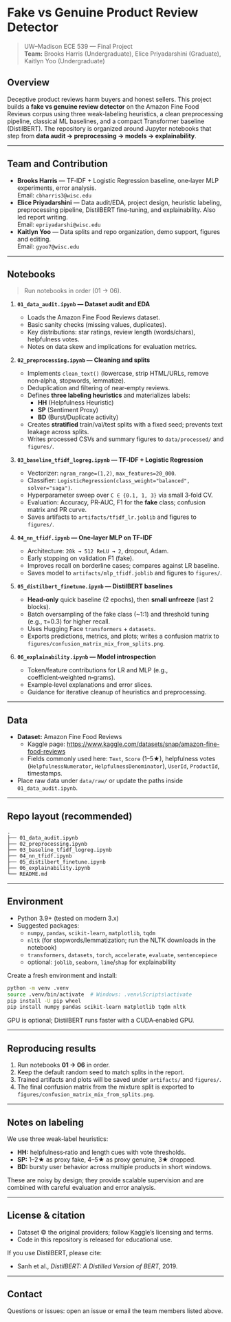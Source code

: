 # Fake vs Genuine Product Review Detector

> UW–Madison ECE 539 — Final Project  
> **Team:** Brooks Harris (Undergraduate), Elice Priyadarshini (Graduate), Kaitlyn Yoo (Undergraduate)

## Overview

Deceptive product reviews harm buyers and honest sellers. This project builds a **fake vs genuine review detector** on the Amazon Fine Food Reviews corpus using three weak-labeling heuristics, a clean preprocessing pipeline, classical ML baselines, and a compact Transformer baseline (DistilBERT). The repository is organized around Jupyter notebooks that step from **data audit → preprocessing → models → explainability**.

---

## Team and Contribution

- **Brooks Harris** — TF‑IDF + Logistic Regression baseline, one‑layer MLP experiments, error analysis.  
  Email: `cbharris3@wisc.edu`
- **Elice Priyadarshini** — Data audit/EDA, project design, heuristic labeling, preprocessing pipeline, DistilBERT fine‑tuning, and explainability. Also led report writing.  
  Email: `epriyadarshi@wisc.edu`
- **Kaitlyn Yoo** — Data splits and repo organization, demo support, figures and editing.  
  Email: `gyoo7@wisc.edu`

---

## Notebooks

> Run notebooks in order (01 → 06). 

1. **`01_data_audit.ipynb` — Dataset audit and EDA**  
   - Loads the Amazon Fine Food Reviews dataset.  
   - Basic sanity checks (missing values, duplicates).  
   - Key distributions: star ratings, review length (words/chars), helpfulness votes.  
   - Notes on data skew and implications for evaluation metrics.

2. **`02_preprocessing.ipynb` — Cleaning and splits**  
   - Implements `clean_text()` (lowercase, strip HTML/URLs, remove non‑alpha, stopwords, lemmatize).  
   - Deduplication and filtering of near‑empty reviews.  
   - Defines **three labeling heuristics** and materializes labels:  
     - **HH** (Helpfulness Heuristic)  
     - **SP** (Sentiment Proxy)  
     - **BD** (Burst/Duplicate activity)  
   - Creates **stratified** train/val/test splits with a fixed seed; prevents text leakage across splits.  
   - Writes processed CSVs and summary figures to `data/processed/` and `figures/`.

3. **`03_baseline_tfidf_logreg.ipynb` — TF‑IDF + Logistic Regression**  
   - Vectorizer: `ngram_range=(1,2)`, `max_features=20_000`.  
   - Classifier: `LogisticRegression(class_weight="balanced", solver="saga")`.  
   - Hyperparameter sweep over `C ∈ {0.1, 1, 3}` via small 3‑fold CV.  
   - Evaluation: Accuracy, PR‑AUC, F1 for the **fake** class; confusion matrix and PR curve.  
   - Saves artifacts to `artifacts/tfidf_lr.joblib` and figures to `figures/`.

4. **`04_nn_tfidf.ipynb` — One‑layer MLP on TF‑IDF**  
   - Architecture: `20k → 512 ReLU → 2`, dropout, Adam.  
   - Early stopping on validation F1 (fake).  
   - Improves recall on borderline cases; compares against LR baseline.  
   - Saves model to `artifacts/mlp_tfidf.joblib` and figures to `figures/`.

5. **`05_distilbert_finetune.ipynb` — DistilBERT baselines**  
   - **Head‑only** quick baseline (2 epochs), then **small unfreeze** (last 2 blocks).  
   - Batch oversampling of the fake class (~1:1) and threshold tuning (e.g., τ=0.3) for higher recall.  
   - Uses Hugging Face `transformers` + `datasets`.  
   - Exports predictions, metrics, and plots; writes a confusion matrix to `figures/confusion_matrix_mix_from_splits.png`.

6. **`06_explainability.ipynb` — Model introspection**  
   - Token/feature contributions for LR and MLP (e.g., coefficient‑weighted n‑grams).  
   - Example‑level explanations and error slices.  
   - Guidance for iterative cleanup of heuristics and preprocessing.

---

## Data

- **Dataset:** Amazon Fine Food Reviews  
  - Kaggle page: https://www.kaggle.com/datasets/snap/amazon-fine-food-reviews  
  - Fields commonly used here: `Text`, `Score` (1–5★), helpfulness votes (`HelpfulnessNumerator`, `HelpfulnessDenominator`), `UserId`, `ProductId`, timestamps.
- Place raw data under `data/raw/` or update the paths inside `01_data_audit.ipynb`.

---

## Repo layout (recommended)

```
.
├── 01_data_audit.ipynb
├── 02_preprocessing.ipynb
├── 03_baseline_tfidf_logreg.ipynb
├── 04_nn_tfidf.ipynb
├── 05_distilbert_finetune.ipynb
├── 06_explainability.ipynb
└── README.md
```

---

## Environment

- Python 3.9+ (tested on modern 3.x)
- Suggested packages:
  - `numpy`, `pandas`, `scikit-learn`, `matplotlib`, `tqdm`
  - `nltk` (for stopwords/lemmatization; run the NLTK downloads in the notebook)
  - `transformers`, `datasets`, `torch`, `accelerate`, `evaluate`, `sentencepiece`
  - optional: `joblib`, `seaborn`, `lime`/`shap` for explainability

Create a fresh environment and install:
```bash
python -m venv .venv
source .venv/bin/activate  # Windows: .venv\Scripts\activate
pip install -U pip wheel
pip install numpy pandas scikit-learn matplotlib tqdm nltk             transformers datasets torch accelerate evaluate sentencepiece             joblib
```

GPU is optional; DistilBERT runs faster with a CUDA‑enabled GPU.

---

## Reproducing results

1. Run notebooks **01 → 06** in order.  
2. Keep the default random seed to match splits in the report.  
3. Trained artifacts and plots will be saved under `artifacts/` and `figures/`.  
4. The final confusion matrix from the mixture split is exported to `figures/confusion_matrix_mix_from_splits.png`.

---

## Notes on labeling

We use three weak‑label heuristics:  
- **HH:** helpfulness‑ratio and length cues with vote thresholds.  
- **SP:** 1–2★ as proxy fake, 4–5★ as proxy genuine, 3★ dropped.  
- **BD:** bursty user behavior across multiple products in short windows.

These are noisy by design; they provide scalable supervision and are combined with careful evaluation and error analysis.

---

## License & citation

- Dataset © the original providers; follow Kaggle’s licensing and terms.  
- Code in this repository is released for educational use.

If you use DistilBERT, please cite:
- Sanh et al., *DistilBERT: A Distilled Version of BERT*, 2019.

---

## Contact

Questions or issues: open an issue or email the team members listed above.

